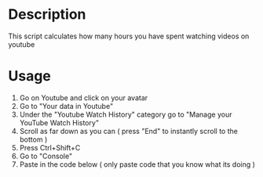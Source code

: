 # Description

This script calculates how many hours you
have spent watching videos on youtube

# Usage

1. Go on Youtube and click on your avatar
2. Go to "Your data in Youtube"
3. Under the "Youtube Watch History" category go to "Manage your YouTube Watch History"
4. Scroll as far down as you can ( press "End" to instantly scroll to the bottom )
5. Press Ctrl+Shift+C
6. Go to "Console"
7. Paste in the code below ( only paste code that you know what its doing )
